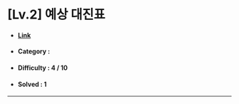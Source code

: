 # [Lv.2] 예상 대진표 
* #### [Link](https://school.programmers.co.kr/learn/courses/30/lessons/12985)
* #### Category : 
* #### Difficulty : 4 / 10  
* #### Solved : 1

<hr />

```js

```